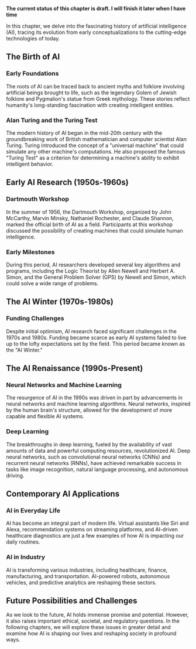 **The current status of this chapter is draft. I will finish it later when I have time**

In this chapter, we delve into the fascinating history of artificial intelligence (AI), tracing its evolution from early conceptualizations to the cutting-edge technologies of today.

The Birth of AI
---------------

### Early Foundations

The roots of AI can be traced back to ancient myths and folklore involving artificial beings brought to life, such as the legendary Golem of Jewish folklore and Pygmalion's statue from Greek mythology. These stories reflect humanity's long-standing fascination with creating intelligent entities.

### Alan Turing and the Turing Test

The modern history of AI began in the mid-20th century with the groundbreaking work of British mathematician and computer scientist Alan Turing. Turing introduced the concept of a "universal machine" that could simulate any other machine's computations. He also proposed the famous "Turing Test" as a criterion for determining a machine's ability to exhibit intelligent behavior.

Early AI Research (1950s-1960s)
-------------------------------

### Dartmouth Workshop

In the summer of 1956, the Dartmouth Workshop, organized by John McCarthy, Marvin Minsky, Nathaniel Rochester, and Claude Shannon, marked the official birth of AI as a field. Participants at this workshop discussed the possibility of creating machines that could simulate human intelligence.

### Early Milestones

During this period, AI researchers developed several key algorithms and programs, including the Logic Theorist by Allen Newell and Herbert A. Simon, and the General Problem Solver (GPS) by Newell and Simon, which could solve a wide range of problems.

The AI Winter (1970s-1980s)
---------------------------

### Funding Challenges

Despite initial optimism, AI research faced significant challenges in the 1970s and 1980s. Funding became scarce as early AI systems failed to live up to the lofty expectations set by the field. This period became known as the "AI Winter."

The AI Renaissance (1990s-Present)
----------------------------------

### Neural Networks and Machine Learning

The resurgence of AI in the 1990s was driven in part by advancements in neural networks and machine learning algorithms. Neural networks, inspired by the human brain's structure, allowed for the development of more capable and flexible AI systems.

### Deep Learning

The breakthroughs in deep learning, fueled by the availability of vast amounts of data and powerful computing resources, revolutionized AI. Deep neural networks, such as convolutional neural networks (CNNs) and recurrent neural networks (RNNs), have achieved remarkable success in tasks like image recognition, natural language processing, and autonomous driving.

Contemporary AI Applications
----------------------------

### AI in Everyday Life

AI has become an integral part of modern life. Virtual assistants like Siri and Alexa, recommendation systems on streaming platforms, and AI-driven healthcare diagnostics are just a few examples of how AI is impacting our daily routines.

### AI in Industry

AI is transforming various industries, including healthcare, finance, manufacturing, and transportation. AI-powered robots, autonomous vehicles, and predictive analytics are reshaping these sectors.

Future Possibilities and Challenges
-----------------------------------

As we look to the future, AI holds immense promise and potential. However, it also raises important ethical, societal, and regulatory questions. In the following chapters, we will explore these issues in greater detail and examine how AI is shaping our lives and reshaping society in profound ways.
